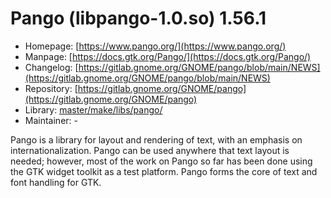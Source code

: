 # Pango (libpango-1.0.so) 1.56.1
 - Homepage: [https://www.pango.org/](https://www.pango.org/)
 - Manpage: [https://docs.gtk.org/Pango/](https://docs.gtk.org/Pango/)
 - Changelog: [https://gitlab.gnome.org/GNOME/pango/blob/main/NEWS](https://gitlab.gnome.org/GNOME/pango/blob/main/NEWS)
 - Repository: [https://gitlab.gnome.org/GNOME/pango](https://gitlab.gnome.org/GNOME/pango)
 - Library: [master/make/libs/pango/](https://github.com/Freetz-NG/freetz-ng/tree/master/make/libs/pango/)
 - Maintainer: -

Pango is a library for layout and rendering of text, with an emphasis on internationalization. Pango can be used anywhere that text layout is needed; however, most of the work on Pango so far has been done using the GTK widget toolkit as a test platform. Pango forms the core of text and font handling for GTK.
